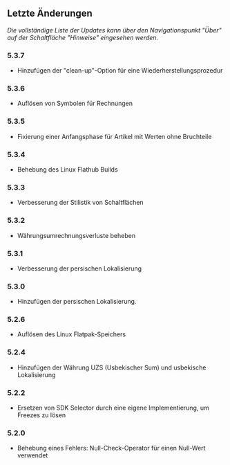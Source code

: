 ## Letzte Änderungen

_Die vollständige Liste der Updates kann über den Navigationspunkt "Über" auf der Schaltfläche "Hinweise" eingesehen werden._

### 5.3.7
- Hinzufügen der "clean-up"-Option für eine Wiederherstellungsprozedur  

### 5.3.6
- Auflösen von Symbolen für Rechnungen

### 5.3.5
- Fixierung einer Anfangsphase für Artikel mit Werten ohne Bruchteile

### 5.3.4
- Behebung des Linux Flathub Builds

### 5.3.3
- Verbesserung der Stilistik von Schaltflächen

### 5.3.2
- Währungsumrechnungsverluste beheben

### 5.3.1
- Verbesserung der persischen Lokalisierung

### 5.3.0
- Hinzufügen der persischen Lokalisierung.  

### 5.2.6
- Auflösen des Linux Flatpak-Speichers

### 5.2.4
- Hinzufügen der Währung UZS (Usbekischer Sum) und usbekische Lokalisierung

### 5.2.2
- Ersetzen von SDK Selector durch eine eigene Implementierung, um Freezes zu lösen

### 5.2.0
- Behebung eines Fehlers: Null-Check-Operator für einen Null-Wert verwendet
